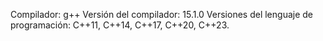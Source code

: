 Compilador: g++ 
Versión del compilador: 15.1.0
Versiones del lenguaje de programación: C++11, C++14, C++17, C++20, C++23.

